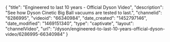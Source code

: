 {
    "title": "Engineered to last 10 years - Official Dyson Video",
    "description": "See how Dyson Cinetic Big Ball vacuums are tested to last.",
    "channelid": "6286995",
    "videoid": "66340984",
    "date_created": "1452797146",
    "date_modified": "1469151340",
    "type": "captivate",
    "layout": "channelVideo",
    "url": "\/dyson\/engineered-to-last-10-years-official-dyson-video\/6286995-66340984"
}